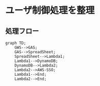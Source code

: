 # ユーザ制御処理を整理

## 処理フロー

```mermaid
graph TD;
    GWS-->GAS;
    GAS-->SpreadSheet;
    SpreadSheet-->Lambda1;
    Lambda1-->DynamoDB;
    DynamoDB-->Lambda2;
    Lambda2-->AWS-SSO;
    Lambda1-->End;
    Lambda2-->End;
 ```
